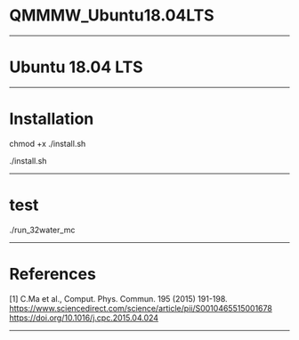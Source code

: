 # QMMMW_Ubuntu18.04LTS


-----


# Ubuntu 18.04 LTS


-----
# Installation


chmod +x ./install.sh


./install.sh


-----
# test


./run_32water_mc


-----
# References


[1] C.Ma et al., Comput. Phys. Commun. 195 (2015) 191-198.
  https://www.sciencedirect.com/science/article/pii/S0010465515001678
  https://doi.org/10.1016/j.cpc.2015.04.024


-----
